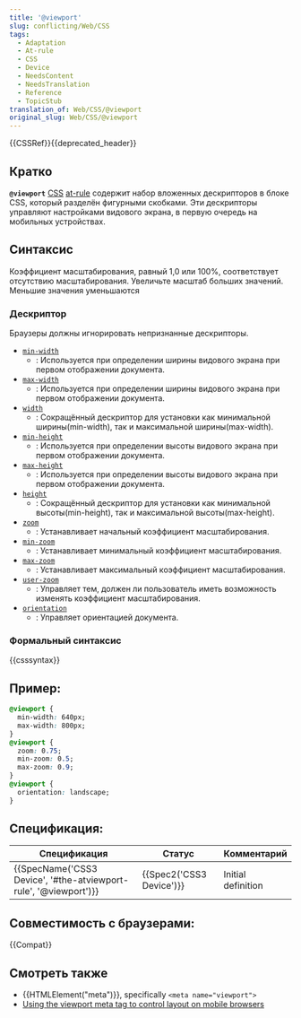 ```yaml
---
title: '@viewport'
slug: conflicting/Web/CSS
tags:
  - Adaptation
  - At-rule
  - CSS
  - Device
  - NeedsContent
  - NeedsTranslation
  - Reference
  - TopicStub
translation_of: Web/CSS/@viewport
original_slug: Web/CSS/@viewport
---
```


{{CSSRef}}{{deprecated_header}}

## Кратко

**`@viewport`** [CSS](/en/CSS "CSS") [at-rule](/en/CSS/At-rule "en/CSS/At-rule") содержит набор вложенных дескрипторов в блоке CSS, который разделён фигурными скобками. Эти дескрипторы управляют настройками видового экрана, в первую очередь на мобильных устройствах.

## Синтаксис

Коэффициент масштабирования, равный 1,0 или 100%, соответствует отсутствию масштабирования. Увеличьте масштаб больших значений. Меньшие значения уменьшаются

### Дескриптор

Браузеры должны игнорировать непризнанные дескрипторы.

- [`min-width`](/ru/docs/Web/CSS/@viewport/min-width)
  - : Используется при определении ширины видового экрана при первом отображении документа.
- [`max-width`](/ru/docs/Web/CSS/@viewport/max-width)
  - : Используется при определении ширины видового экрана при первом отображении документа.
- [`width`](/ru/docs/Web/CSS/@viewport/width)
  - : Сокращённый дескриптор для установки как минимальной ширины(min-width), так и максимальной ширины(max-width).
- [`min-height`](/ru/docs/Web/CSS/@viewport/min-height)
  - : Используется при определении высоты видового экрана при первом отображении документа.
- [`max-height`](/ru/docs/Web/CSS/@viewport/max-height)
  - : Используется при определении высоты видового экрана при первом отображении документа.
- [`height`](/ru/docs/Web/CSS/@viewport/height)
  - : Сокращённый дескриптор для установки как минимальной высоты(min-height), так и максимальной высоты(max-height).
- [`zoom`](/ru/docs/Web/CSS/@viewport/zoom)
  - : Устанавливает начальный коэффициент масштабирования.
- [`min-zoom`](/ru/docs/Web/CSS/@viewport/min-zoom)
  - : Устанавливает минимальный коэффициент масштабирования.
- [`max-zoom`](/ru/docs/Web/CSS/@viewport/max-zoom)
  - : Устанавливает максимальный коэффициент масштабирования.
- [`user-zoom`](/ru/docs/Web/CSS/@viewport/user-zoom)
  - : Управляет тем, должен ли пользователь иметь возможность изменять коэффициент масштабирования.
- [`orientation`](/ru/docs/Web/CSS/@viewport/orientation)
  - : Управляет ориентацией документа.

### Формальный синтаксис

{{csssyntax}}

## Пример:

```css
@viewport {
  min-width: 640px;
  max-width: 800px;
}
@viewport {
  zoom: 0.75;
  min-zoom: 0.5;
  max-zoom: 0.9;
}
@viewport {
  orientation: landscape;
}
```

## Спецификация:

| Спецификация                                                                         | Статус                           | Комментарий        |
| ------------------------------------------------------------------------------------ | -------------------------------- | ------------------ |
| {{SpecName('CSS3 Device', '#the-atviewport-rule', '@viewport')}} | {{Spec2('CSS3 Device')}} | Initial definition |

## Совместимость с браузерами:

{{Compat}}

## Смотреть также

- {{HTMLElement("meta")}}, specifically `<meta name="viewport">`
- [Using the viewport meta tag to control layout on mobile browsers](/ru/docs/Mobile/Viewport_meta_tag)
